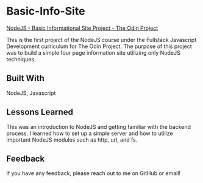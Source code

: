 # Basic-Info-Site

[NodeJS - Basic Informational Site Project - The Odin Project](https://www.theodinproject.com/lessons/nodejs-basic-informational-site)

This is the first project of the NodeJS course under the Fullstack Javascript Development curriculum for The Odin Project. The purpose of this project was to build a simple four page information site utilizing only NodeJS techniques.

## Built With

NodeJS, Javascript

## Lessons Learned

This was an introduction to NodeJS and getting familiar with the backend process. I learned how to set up a simple server and how to utilize important NodeJS modules such as http, url, and fs.

## Feedback

If you have any feedback, please reach out to me on GitHub or email!

